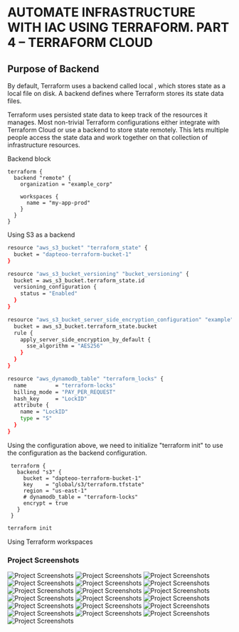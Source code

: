 # AUTOMATE INFRASTRUCTURE WITH IAC USING TERRAFORM. PART 4 – TERRAFORM CLOUD

## Purpose of Backend

By default, Terraform uses a backend called local , which stores state as a local file on disk. A backend defines where Terraform stores its state data files.

Terraform uses persisted state data to keep track of the resources it manages. Most non-trivial Terraform configurations either integrate with Terraform Cloud or use a backend to store state remotely. This lets multiple people access the state data and work together on that collection of infrastructure resources.

Backend block
```
terraform {
  backend "remote" {
    organization = "example_corp"

    workspaces {
      name = "my-app-prod"
    }
  }
}
```

Using S3 as a backend

```bash
resource "aws_s3_bucket" "terraform_state" {
  bucket = "dapteoo-terraform-bucket-1"
}

resource "aws_s3_bucket_versioning" "bucket_versioning" {
  bucket = aws_s3_bucket.terraform_state.id
  versioning_configuration {
    status = "Enabled"
  }
}

resource "aws_s3_bucket_server_side_encryption_configuration" "example" {
  bucket = aws_s3_bucket.terraform_state.bucket
  rule {
    apply_server_side_encryption_by_default {
      sse_algorithm = "AES256"
    }
  }
}

resource "aws_dynamodb_table" "terraform_locks" {
  name         = "terraform-locks"
  billing_mode = "PAY_PER_REQUEST"
  hash_key     = "LockID"
  attribute {
    name = "LockID"
    type = "S"
  }
}
```

Using the configuration above, we need to initialize "terraform init" to use the configuration as the backend configuration. 

```
 terraform {
   backend "s3" {
     bucket = "dapteoo-terraform-bucket-1"
     key    = "global/s3/terraform.tfstate"
     region = "us-east-1"
     # dynamodb_table = "terraform-locks"
     encrypt = true
   }
 }
```

```bash
terraform init
```

Using Terraform workspaces


### Project Screenshots
![Project Screenshots](https://github.com/dapetoo/iac-automation/blob/refactoring/screenshots/01.png)
![Project Screenshots](https://github.com/dapetoo/iac-automation/blob/refactoring/screenshots/02.png)
![Project Screenshots](https://github.com/dapetoo/iac-automation/blob/refactoring/screenshots/03.png)
![Project Screenshots](https://github.com/dapetoo/iac-automation/blob/refactoring/screenshots/04.png)
![Project Screenshots](https://github.com/dapetoo/iac-automation/blob/refactoring/screenshots/05.png)
![Project Screenshots](https://github.com/dapetoo/iac-automation/blob/refactoring/screenshots/06.png)
![Project Screenshots](https://github.com/dapetoo/iac-automation/blob/refactoring/screenshots/07.png)
![Project Screenshots](https://github.com/dapetoo/iac-automation/blob/refactoring/screenshots/08.png)
![Project Screenshots](https://github.com/dapetoo/iac-automation/blob/refactoring/screenshots/09.png)
![Project Screenshots](https://github.com/dapetoo/iac-automation/blob/refactoring/screenshots/10.png)
![Project Screenshots](https://github.com/dapetoo/iac-automation/blob/refactoring/screenshots/11.png)
![Project Screenshots](https://github.com/dapetoo/iac-automation/blob/refactoring/screenshots/12.png)
![Project Screenshots](https://github.com/dapetoo/iac-automation/blob/refactoring/screenshots/13.png)
![Project Screenshots](https://github.com/dapetoo/iac-automation/blob/refactoring/screenshots/14.png)
![Project Screenshots](https://github.com/dapetoo/iac-automation/blob/refactoring/screenshots/15.png)
![Project Screenshots](https://github.com/dapetoo/iac-automation/blob/refactoring/screenshots/16.png)
![Project Screenshots](https://github.com/dapetoo/iac-automation/blob/refactoring/screenshots/17.png)
![Project Screenshots](https://github.com/dapetoo/iac-automation/blob/refactoring/screenshots/18.png)
![Project Screenshots](https://github.com/dapetoo/iac-automation/blob/refactoring/screenshots/19.png)

